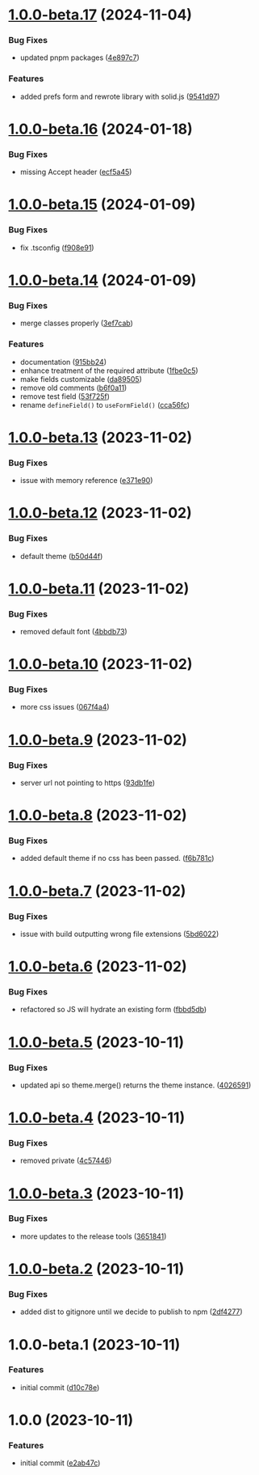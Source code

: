 # [1.0.0-beta.17](https://github.com/ActiveEngagement/listelixr-js/compare/v1.0.0-beta.16...v1.0.0-beta.17) (2024-11-04)


### Bug Fixes

* updated pnpm packages ([4e897c7](https://github.com/ActiveEngagement/listelixr-js/commit/4e897c77ea1188fc13a84758de8f12672e6e1506))


### Features

* added prefs form and rewrote library with solid.js ([9541d97](https://github.com/ActiveEngagement/listelixr-js/commit/9541d974ebeff82880853893ae872d13d742d9e3))

# [1.0.0-beta.16](https://github.com/ActiveEngagement/listelixr-js/compare/v1.0.0-beta.15...v1.0.0-beta.16) (2024-01-18)


### Bug Fixes

* missing Accept header ([ecf5a45](https://github.com/ActiveEngagement/listelixr-js/commit/ecf5a45eeeb53381ccef6a478de810e89872d581))

# [1.0.0-beta.15](https://github.com/ActiveEngagement/listelixr-js/compare/v1.0.0-beta.14...v1.0.0-beta.15) (2024-01-09)


### Bug Fixes

* fix .tsconfig ([f908e91](https://github.com/ActiveEngagement/listelixr-js/commit/f908e9122bf34db50801a44e7977b5756640af40))

# [1.0.0-beta.14](https://github.com/ActiveEngagement/listelixr-js/compare/v1.0.0-beta.13...v1.0.0-beta.14) (2024-01-09)


### Bug Fixes

* merge classes properly ([3ef7cab](https://github.com/ActiveEngagement/listelixr-js/commit/3ef7cab5e3c0a1b6fd4e890fed42ac0c25f6ba4f))


### Features

* documentation ([915bb24](https://github.com/ActiveEngagement/listelixr-js/commit/915bb24fb9fa37ac57d70d9538ac8ad21970882c))
* enhance treatment of the required attribute ([1fbe0c5](https://github.com/ActiveEngagement/listelixr-js/commit/1fbe0c52b6499091147220db04b31486b511424d))
* make fields customizable ([da89505](https://github.com/ActiveEngagement/listelixr-js/commit/da89505fdc6efa4b421fa04f3fddc34d31a8bf4a))
* remove old comments ([b6f0a11](https://github.com/ActiveEngagement/listelixr-js/commit/b6f0a11333c8293b6b086bf1a8879ec744aef102))
* remove test field ([53f725f](https://github.com/ActiveEngagement/listelixr-js/commit/53f725fee689b1fd5e4a389df7f999137f28c8c8))
* rename `defineField()` to `useFormField()` ([cca56fc](https://github.com/ActiveEngagement/listelixr-js/commit/cca56fceb6a474f09e343015d1f6e5baa134ee9f))

# [1.0.0-beta.13](https://github.com/ActiveEngagement/listelixr-js/compare/v1.0.0-beta.12...v1.0.0-beta.13) (2023-11-02)


### Bug Fixes

* issue with memory reference ([e371e90](https://github.com/ActiveEngagement/listelixr-js/commit/e371e90d376d1cb1fddb360f75dbaf21a349c2ba))

# [1.0.0-beta.12](https://github.com/ActiveEngagement/listelixr-js/compare/v1.0.0-beta.11...v1.0.0-beta.12) (2023-11-02)


### Bug Fixes

* default theme ([b50d44f](https://github.com/ActiveEngagement/listelixr-js/commit/b50d44f1c1a832a43341c17454cf07eb7915e6ba))

# [1.0.0-beta.11](https://github.com/ActiveEngagement/listelixr-js/compare/v1.0.0-beta.10...v1.0.0-beta.11) (2023-11-02)


### Bug Fixes

* removed default font ([4bbdb73](https://github.com/ActiveEngagement/listelixr-js/commit/4bbdb73722a0c19e1553704d25bdef4aa44e1949))

# [1.0.0-beta.10](https://github.com/ActiveEngagement/listelixr-js/compare/v1.0.0-beta.9...v1.0.0-beta.10) (2023-11-02)


### Bug Fixes

* more css issues ([067f4a4](https://github.com/ActiveEngagement/listelixr-js/commit/067f4a4bc060491f6d2861d6e8b904a19d0267b6))

# [1.0.0-beta.9](https://github.com/ActiveEngagement/listelixr-js/compare/v1.0.0-beta.8...v1.0.0-beta.9) (2023-11-02)


### Bug Fixes

* server url not pointing to https ([93db1fe](https://github.com/ActiveEngagement/listelixr-js/commit/93db1fe190e17e37cd4dfdbed462391cb7515085))

# [1.0.0-beta.8](https://github.com/ActiveEngagement/listelixr-js/compare/v1.0.0-beta.7...v1.0.0-beta.8) (2023-11-02)


### Bug Fixes

* added default theme if no css has been passed. ([f6b781c](https://github.com/ActiveEngagement/listelixr-js/commit/f6b781c9dc0c70e9af3ecc079bf856d45f86004f))

# [1.0.0-beta.7](https://github.com/ActiveEngagement/listelixr-js/compare/v1.0.0-beta.6...v1.0.0-beta.7) (2023-11-02)


### Bug Fixes

* issue with build outputting wrong file extensions ([5bd6022](https://github.com/ActiveEngagement/listelixr-js/commit/5bd60226e094dd55db7aabc52436418d805080ad))

# [1.0.0-beta.6](https://github.com/ActiveEngagement/listelixr-js/compare/v1.0.0-beta.5...v1.0.0-beta.6) (2023-11-02)


### Bug Fixes

* refactored so JS will hydrate an existing form ([fbbd5db](https://github.com/ActiveEngagement/listelixr-js/commit/fbbd5db215784d79d6c1a7bf73a0be67694089e8))

# [1.0.0-beta.5](https://github.com/ActiveEngagement/listelixr-js/compare/v1.0.0-beta.4...v1.0.0-beta.5) (2023-10-11)


### Bug Fixes

* updated api so theme.merge() returns the theme instance. ([4026591](https://github.com/ActiveEngagement/listelixr-js/commit/40265913bcc6009172d9d65ce03a1dd234a1883f))

# [1.0.0-beta.4](https://github.com/ActiveEngagement/listelixr-js/compare/v1.0.0-beta.3...v1.0.0-beta.4) (2023-10-11)


### Bug Fixes

* removed private ([4c57446](https://github.com/ActiveEngagement/listelixr-js/commit/4c5744677c2250759c58218a090c5f07e72e10ef))

# [1.0.0-beta.3](https://github.com/ActiveEngagement/listelixr-js/compare/v1.0.0-beta.2...v1.0.0-beta.3) (2023-10-11)


### Bug Fixes

* more updates to the release tools ([3651841](https://github.com/ActiveEngagement/listelixr-js/commit/3651841aec3bc8480e35aea3878745bf03552318))

# [1.0.0-beta.2](https://github.com/ActiveEngagement/listelixr-js/compare/v1.0.0-beta.1...v1.0.0-beta.2) (2023-10-11)


### Bug Fixes

* added dist to gitignore until we decide to publish to npm ([2df4277](https://github.com/ActiveEngagement/listelixr-js/commit/2df4277adb7b1fca603d816f22f3bd825625efae))

# 1.0.0-beta.1 (2023-10-11)


### Features

* initial commit ([d10c78e](https://github.com/ActiveEngagement/listelixr-js/commit/d10c78efa55db20ae9d332df52d4ff2bb8ebc245))

# 1.0.0 (2023-10-11)


### Features

* initial commit ([e2ab47c](https://github.com/ActiveEngagement/listelixr-js/commit/e2ab47cb80f8128719ad992ea92cacbd78591fa0))
